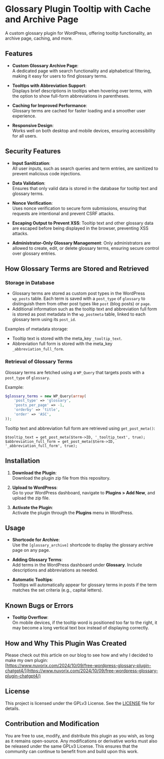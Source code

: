 # Glossary Plugin Tooltip with Cache and Archive Page

A custom glossary plugin for WordPress, offering tooltip functionality, an archive page, caching, and more.

## Features

- **Custom Glossary Archive Page**:  
  A dedicated page with search functionality and alphabetical filtering, making it easy for users to find glossary terms.

- **Tooltips with Abbreviation Support**:  
  Displays brief descriptions in tooltips when hovering over terms, with the option to show full-form abbreviations in parentheses.

- **Caching for Improved Performance**:  
  Glossary terms are cached for faster loading and a smoother user experience.

- **Responsive Design**:  
  Works well on both desktop and mobile devices, ensuring accessibility for all users.

## Security Features

- **Input Sanitization**:  
  All user inputs, such as search queries and term entries, are sanitized to prevent malicious code injections.

- **Data Validation**:  
  Ensures that only valid data is stored in the database for tooltip text and glossary terms.

- **Nonce Verification**:  
  Uses nonce verification to secure form submissions, ensuring that requests are intentional and prevent CSRF attacks.

- **Escaping Output to Prevent XSS**:
  Tooltip text and other glossary data are escaped before being displayed in the browser, preventing XSS attacks.

- **Administrator-Only Glossary Management**:
  Only administrators are allowed to create, edit, or delete glossary terms, ensuring secure control over glossary entries.

## How Glossary Terms are Stored and Retrieved

### Storage in Database

- Glossary terms are stored as custom post types in the WordPress `wp_posts` table. Each term is saved with a `post_type` of `glossary` to distinguish them from other post types like `post` (blog posts) or `page`.
- Additional information such as the tooltip text and abbreviation full form is stored as post metadata in the `wp_postmeta` table, linked to each glossary term using its `post_id`.
  
Examples of metadata storage:
- Tooltip text is stored with the meta_key `_tooltip_text`.
- Abbreviation full form is stored with the meta_key `_abbreviation_full_form`.

### Retrieval of Glossary Terms

Glossary terms are fetched using a `WP_Query` that targets posts with a `post_type` of `glossary`.

Example:
```php
$glossary_terms = new WP_Query(array(
    'post_type' => 'glossary',
    'posts_per_page' => -1,
    'orderby' => 'title',
    'order' => 'ASC',
));
```

Tooltip text and abbreviation full form are retrieved using `get_post_meta()`:

```
$tooltip_text = get_post_meta($term->ID, '_tooltip_text', true);
$abbreviation_full_form = get_post_meta($term->ID, '_abbreviation_full_form', true);
```

## Installation

1. **Download the Plugin**:  
   Download the plugin zip file from this repository.

2. **Upload to WordPress**:  
   Go to your WordPress dashboard, navigate to **Plugins > Add New**, and upload the zip file.

3. **Activate the Plugin**:  
   Activate the plugin through the **Plugins** menu in WordPress.

## Usage

- **Shortcode for Archive**:  
  Use the `[glossary_archive]` shortcode to display the glossary archive page on any page.

- **Adding Glossary Terms**:  
  Add terms in the WordPress dashboard under **Glossary**. Include descriptions and abbreviations as needed.

- **Automatic Tooltips**:  
  Tooltips will automatically appear for glossary terms in posts if the term matches the set criteria (e.g., capital letters).

## Known Bugs or Errors

- **Tooltip Overflow**:  
  On mobile devices, if the tooltip word is positioned too far to the right, it may become a long vertical text box instead of displaying correctly.

## How and Why This Plugin Was Created

Please check out this article on our blog to see how and why I decided to make my own plugin:  
[https://www.nuvorix.com/2024/10/09/free-wordpress-glossary-plugin-chatgpt4/](https://www.nuvorix.com/2024/10/09/free-wordpress-glossary-plugin-chatgpt4/)

## License

This project is licensed under the GPLv3 License. See the [LICENSE](LICENSE) file for details.

## Contribution and Modification

You are free to use, modify, and distribute this plugin as you wish, as long as it remains open-source. Any modifications or derivative works must also be released under the same GPLv3 License. This ensures that the community can continue to benefit from and build upon this work.
